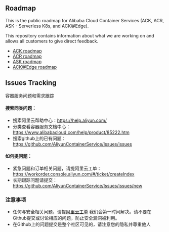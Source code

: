 ## Roadmap

This is the public roadmap for Alibaba Cloud Container Services (ACK, ACR, ASK - Serverless K8s, and ACK@Edge).

This repository contains information about what we are working on and allows all customers to give direct feedback.

* [ACK roadmap](https://github.com/AliyunContainerService/roadmap/projects/1)
* [ACR roadmap](https://github.com/AliyunContainerService/roadmap/projects/3)
* [ASK roadmap](https://github.com/AliyunContainerService/roadmap/projects/4)
* [ACK@Edge roadmap](https://github.com/AliyunContainerService/roadmap/projects/5)


## Issues Tracking

容器服务问题和需求跟踪

#### 搜索同类问题：

* 搜索阿里云帮助中心：https://help.aliyun.com/
* 分类查看容器服务文档中心：https://www.alibabacloud.com/help/product/85222.htm
* 搜索github上的已有问题：https://github.com/AliyunContainerService/Issues/issues

#### 如何提问题：

* 紧急问题和订单相关问题，请提阿里云工单：https://workorder.console.aliyun.com/#/ticket/createIndex
* 长期跟踪问题请提交：https://github.com/AliyunContainerService/Issues/issues/new


### 注意事项
* 任何与安全相关问题，请提[阿里云工单](https://workorder.console.aliyun.com/#/ticket/createIndex) 我们会第一时间解决。请不要在Github提交或讨论相应的问题，防止安全漏洞被利用。
* 在Github上的问题提交是整个社区可见的，请注意您的隐私并尊重他人
